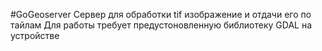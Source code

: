 #GoGeoserver
Сервер для обработки tif изображение и отдачи его по тайлам
Для работы требует предустоновленную библиотеку GDAL на устройстве
